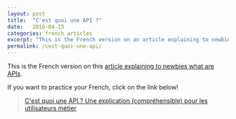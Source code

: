```yaml
---
layout: post
title:  "C'est quoi une API ?"
date:   2016-04-13
categories: french articles
excerpt: "This is the French version on an article explaining to newbies what are APIs."
permalink: /cest-quoi-une-api/
---
```


This is the French version on this [article explaining to newbies what are APIs](http://remimercier.com/what-is-an-api/).

If you want to practice your French, click on the link below!

<blockquote>
  <a href="https://medium.com/@mercier_remi/c-est-quoi-une-api-f37ae350cb9">C'est quoi une API ? Une explication (compréhensible) pour les utilisateurs métier</a>
</blockquote>
